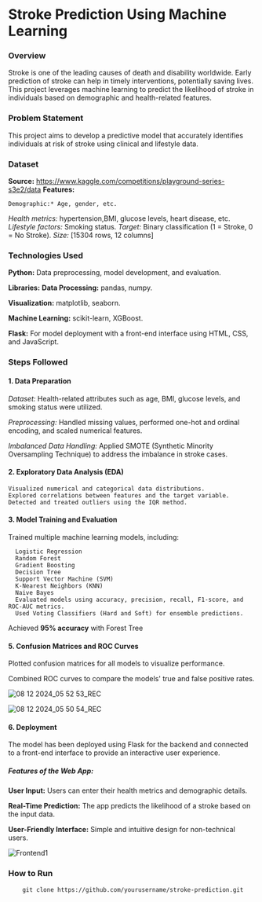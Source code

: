 # Stroke Prediction Using Machine Learning
### Overview
Stroke is one of the leading causes of death and disability worldwide. Early prediction of stroke can help in timely interventions, potentially saving lives. This project leverages machine learning to predict the likelihood of stroke in individuals based on demographic and health-related features.

### Problem Statement
This project aims to develop a predictive model that accurately identifies individuals at risk of stroke using clinical and lifestyle data.


### Dataset
**Source:**  https://www.kaggle.com/competitions/playground-series-s3e2/data
**Features:**

    Demographic:* Age, gender, etc.
   *Health metrics:* hypertension,BMI, glucose levels, heart disease, etc.
   *Lifestyle factors:* Smoking status.
   *Target:* Binary classification (1 = Stroke, 0 = No Stroke).
   *Size:* [15304 rows, 12 columns]
### Technologies Used
**Python:** Data preprocessing, model development, and evaluation.

**Libraries:**
**Data Processing:** pandas, numpy.
    
**Visualization:** matplotlib, seaborn.

**Machine Learning:** scikit-learn, XGBoost.
    
**Flask:** For model deployment with a front-end interface using HTML, CSS, and JavaScript.


### Steps Followed

#### 1. Data Preparation
*Dataset:* Health-related attributes such as age, BMI, glucose levels, and smoking status were utilized.

*Preprocessing:* Handled missing values, performed one-hot and ordinal encoding, and scaled numerical features.

*Imbalanced Data Handling:* Applied SMOTE (Synthetic Minority Oversampling Technique) to address the imbalance in stroke cases.

#### 2. Exploratory Data Analysis (EDA)

    Visualized numerical and categorical data distributions.
    Explored correlations between features and the target variable.
    Detected and treated outliers using the IQR method.
    
#### 3. Model Training and Evaluation
Trained multiple machine learning models, including:

      Logistic Regression
      Random Forest
      Gradient Boosting
      Decision Tree
      Support Vector Machine (SVM)
      K-Nearest Neighbors (KNN)
      Naive Bayes
      Evaluated models using accuracy, precision, recall, F1-score, and ROC-AUC metrics.
      Used Voting Classifiers (Hard and Soft) for ensemble predictions.
   Achieved **95% accuracy** with Forest Tree
#### 5. Confusion Matrices and ROC Curves
Plotted confusion matrices for all models to visualize performance.

Combined ROC curves to compare the models' true and false positive rates.

![08 12 2024_05 52 53_REC](https://github.com/user-attachments/assets/cd91cdfa-9a16-4f33-8c5c-73143bc40228)

![08 12 2024_05 50 54_REC](https://github.com/user-attachments/assets/b4cca8e7-d179-44d4-8621-fbe0c9d0fd73)

#### 6. Deployment
The model has been deployed using Flask for the backend and connected to a front-end interface to provide an interactive user experience.

##### Features of the Web App:
**User Input:** Users can enter their health metrics and demographic details.

**Real-Time Prediction:** The app predicts the likelihood of a stroke based on the input data.

**User-Friendly Interface:** Simple and intuitive design for non-technical users.

![Frontend1](https://github.com/user-attachments/assets/648c8e78-59a6-4d8a-af90-6785b27e1742)



### How to Run
        git clone https://github.com/yourusername/stroke-prediction.git

